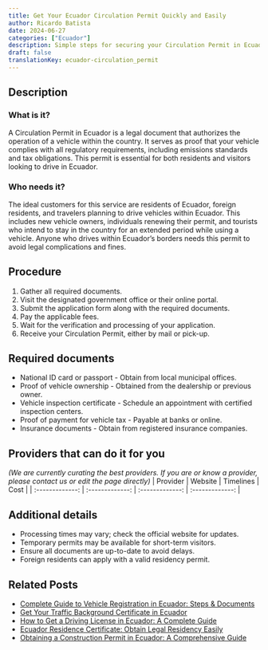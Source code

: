 ```yaml
---
title: Get Your Ecuador Circulation Permit Quickly and Easily
author: Ricardo Batista
date: 2024-06-27
categories: ["Ecuador"]
description: Simple steps for securing your Circulation Permit in Ecuador. Ensure hassle-free travel with our guide. Follow the procedure now.
draft: false
translationKey: ecuador-circulation_permit
---
```


## Description
### What is it?
A Circulation Permit in Ecuador is a legal document that authorizes the operation of a vehicle within the country. It serves as proof that your vehicle complies with all regulatory requirements, including emissions standards and tax obligations. This permit is essential for both residents and visitors looking to drive in Ecuador.

### Who needs it?
The ideal customers for this service are residents of Ecuador, foreign residents, and travelers planning to drive vehicles within Ecuador. This includes new vehicle owners, individuals renewing their permit, and tourists who intend to stay in the country for an extended period while using a vehicle. Anyone who drives within Ecuador’s borders needs this permit to avoid legal complications and fines.

## Procedure

1. Gather all required documents.
2. Visit the designated government office or their online portal.
3. Submit the application form along with the required documents.
4. Pay the applicable fees.
5. Wait for the verification and processing of your application.
6. Receive your Circulation Permit, either by mail or pick-up.


## Required documents

- National ID card or passport - Obtain from local municipal offices.
- Proof of vehicle ownership - Obtained from the dealership or previous owner.
- Vehicle inspection certificate - Schedule an appointment with certified inspection centers.
- Proof of payment for vehicle tax - Payable at banks or online.
- Insurance documents - Obtain from registered insurance companies.


## Providers that can do it for you
_(We are currently curating the best providers. If you are or know a provider, please contact us or edit the page directly)_
| Provider        |     Website     |     Timelines    |       Cost      |
| :-------------: | :-------------: |  :-------------: | :-------------: |

## Additional details

- Processing times may vary; check the official website for updates.
- Temporary permits may be available for short-term visitors.
- Ensure all documents are up-to-date to avoid delays.
- Foreign residents can apply with a valid residency permit.




## Related Posts

- [Complete Guide to Vehicle Registration in Ecuador: Steps & Documents](https://tramitit.com/guides/ecuador/vehicle_registration/)
- [Get Your Traffic Background Certificate in Ecuador](https://tramitit.com/guides/ecuador/traffic_background_certificate/)
- [How to Get a Driving License in Ecuador: A Complete Guide](https://tramitit.com/guides/ecuador/driving_license/)
- [Ecuador Residence Certificate: Obtain Legal Residency Easily](https://tramitit.com/guides/ecuador/residence_certificate/)
- [Obtaining a Construction Permit in Ecuador: A Comprehensive Guide](https://tramitit.com/guides/ecuador/construction_permit/)